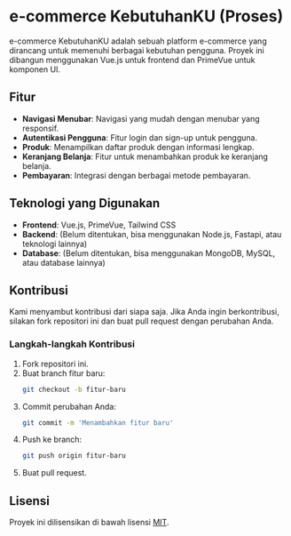 # e-commerce KebutuhanKU (Proses)

e-commerce KebutuhanKU adalah sebuah platform e-commerce yang dirancang untuk memenuhi berbagai kebutuhan pengguna. Proyek ini dibangun menggunakan Vue.js untuk frontend dan PrimeVue untuk komponen UI.

## Fitur

- **Navigasi Menubar**: Navigasi yang mudah dengan menubar yang responsif.
- **Autentikasi Pengguna**: Fitur login dan sign-up untuk pengguna.
- **Produk**: Menampilkan daftar produk dengan informasi lengkap.
- **Keranjang Belanja**: Fitur untuk menambahkan produk ke keranjang belanja.
- **Pembayaran**: Integrasi dengan berbagai metode pembayaran.

## Teknologi yang Digunakan

- **Frontend**: Vue.js, PrimeVue, Tailwind CSS
- **Backend**: (Belum ditentukan, bisa menggunakan Node.js, Fastapi, atau teknologi lainnya)
- **Database**: (Belum ditentukan, bisa menggunakan MongoDB, MySQL, atau database lainnya)

## Kontribusi

Kami menyambut kontribusi dari siapa saja. Jika Anda ingin berkontribusi, silakan fork repositori ini dan buat pull request dengan perubahan Anda.

### Langkah-langkah Kontribusi

1. Fork repositori ini.
2. Buat branch fitur baru:
   ```sh
   git checkout -b fitur-baru
   ```
3. Commit perubahan Anda:
   ```sh
   git commit -m 'Menambahkan fitur baru'
   ```
4. Push ke branch:
   ```sh
   git push origin fitur-baru
   ```
5. Buat pull request.

## Lisensi

Proyek ini dilisensikan di bawah lisensi [MIT](https://choosealicense.com/licenses/mit/).
